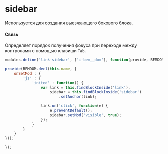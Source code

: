 # sidebar

Используется для создания выезжающего бокового блока.

#### Связь

Определяет порядок получения фокуса при переходе между контролами с помощью клавиши `Tab`.

```js
modules.define('link-sidebar', ['i-bem__dom'], function(provide, BEMDOM) {

provide(BEMDOM.decl(this.name, {
    onSetMod : {
        'js' : {
            'inited' : function() {
                var link = this.findBlockInside('link'),
                    sidebar = this.findBlockInside('sidebar')
                        .setAnchor(link);

                link.on('click', function(e) {
                    e.preventDefault();
                    sidebar.setMod('visible', true);
                });
            }
        }
    }
}));

});
```
